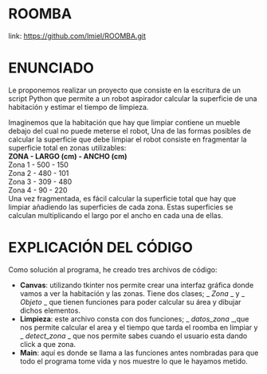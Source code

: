 # ROOMBA
link: https://github.com/lmiel/ROOMBA.git

# ENUNCIADO
Le proponemos realizar un proyecto que consiste en la escritura de un script Python que permite a un robot aspirador calcular la superficie de una habitación y estimar el tiempo de limpieza.

Imaginemos que la habitación que hay que limpiar contiene un mueble debajo del cual no puede meterse el robot, Una de las formas posibles de calcular la superficie que debe limpiar el robot consiste en fragmentar la superficie total en zonas utilizables:<br>
**ZONA - LARGO (cm) - ANCHO (cm)** <br>
Zona 1 - 500 - 150 <br>
Zona 2 - 480 - 101 <br>
Zona 3 - 309 - 480 <br>
Zona 4 - 90 - 220 <br>
Una vez fragmentada, es fácil calcular la superficie total que hay que limpiar añadiendo las superficies de cada zona. Estas superficies se calculan multiplicando el largo por el ancho en cada una de ellas.
# EXPLICACIÓN DEL CÓDIGO
Como solución al programa, he creado tres archivos de código:<br>
- **Canvas**: utilizando tkinter nos permite crear una interfaz gráfica donde vamos a ver la habitación y las zonas. Tiene dos clases; _ _Zona_ _ y _ _Objeto_ _ que tienen funciones para poder calcular su área y dibujar dichos elementos.
- **Limpieza**: este archivo consta con dos funciones; _ _datos_zona_ _,que nos permite calcular el area y el tiempo que tarda el roomba en limpiar y _ _detect_zona_ _ que nos permite sabes cuando el usuario esta dando click a que zona.
- **Main**: aquí es donde se llama a las funciones antes nombradas para que todo el programa tome vida y nos muestre lo que le hayamos metido.

